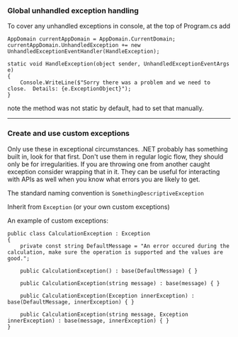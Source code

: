 ### Global unhandled exception handling

To cover any unhandled exceptions in console, at the top of Program.cs add

```
AppDomain currentAppDomain = AppDomain.CurrentDomain;
currentAppDomain.UnhandledException += new UnhandledExceptionEventHandler(HandleException);

static void HandleException(object sender, UnhandledExceptionEventArgs e)
{
    Console.WriteLine($"Sorry there was a problem and we need to close.  Details: {e.ExceptionObject}");
}
```

note the method was not static by default, had to set that manually.

---

### Create and use custom exceptions

Only use these in exceptional circumstances.  .NET probably has something built in, look for that first.  Don't use them in regular logic flow, they should only be for irregularities.  If you are throwing one from another caught exception consider wrapping that in it.  They can be useful for interacting with APIs as well when you know what errors you are likely to get.

The standard naming convention is `SomethingDescriptiveException`

Inherit from `Exception` (or your own custom exceptions)

An example of custom exceptions:

```
public class CalculationException : Exception
{
    private const string DefaultMessage = "An error occured during the calculation, make sure the operation is supported and the values are good.";

    public CalculationException() : base(DefaultMessage) { }

    public CalculationException(string message) : base(message) { }

    public CalculationException(Exception innerException) : base(DefaultMessage, innerException) { }

    public CalculationException(string message, Exception innerException) : base(message, innerException) { }
}

```
